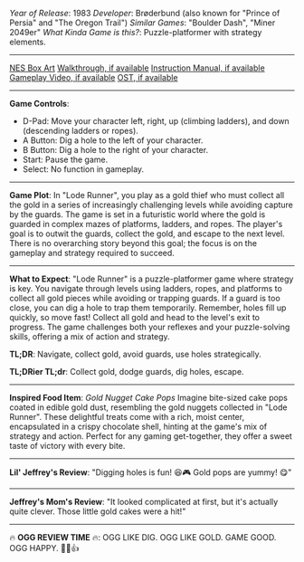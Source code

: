 *Year of Release*: 1983
*Developer*: Brøderbund (also known for "Prince of Persia" and "The Oregon Trail")
*Similar Games*: "Boulder Dash", "Miner 2049er"
*What Kinda Game is this?*: Puzzle-platformer with strategy elements.

---
[NES Box Art](https://www.google.com/search?tbm=isch&q=NES+Box+Art+Lode+Runner) 
[Walkthrough, if available](https://www.google.com/search?q=Walkthrough+NES+Lode+Runner)
[Instruction Manual, if available](https://www.google.com/search?q=NES+Instruction+Manual+Lode+Runner)
[Gameplay Video, if available](https://www.youtube.com/results?search_query=gameplay+NES+Lode+Runner) 
[OST, if available](https://www.youtube.com/results?search_query=NES+Lode+Runner+OST)

- - -
**Game Controls**:
- D-Pad: Move your character left, right, up (climbing ladders), and down (descending ladders or ropes).
- A Button: Dig a hole to the left of your character.
- B Button: Dig a hole to the right of your character.
- Start: Pause the game.
- Select: No function in gameplay.

- - -
**Game Plot**:
In "Lode Runner", you play as a gold thief who must collect all the gold in a series of increasingly challenging levels while avoiding capture by the guards. The game is set in a futuristic world where the gold is guarded in complex mazes of platforms, ladders, and ropes. The player's goal is to outwit the guards, collect the gold, and escape to the next level. There is no overarching story beyond this goal; the focus is on the gameplay and strategy required to succeed.

- - -
**What to Expect**: 
"Lode Runner" is a puzzle-platformer game where strategy is key. You navigate through levels using ladders, ropes, and platforms to collect all gold pieces while avoiding or trapping guards. If a guard is too close, you can dig a hole to trap them temporarily. Remember, holes fill up quickly, so move fast! Collect all gold and head to the level's exit to progress. The game challenges both your reflexes and your puzzle-solving skills, offering a mix of action and strategy.

**TL;DR**: Navigate, collect gold, avoid guards, use holes strategically.

**TL;DRier TL;dr**: Collect gold, dodge guards, dig holes, escape.

---
**Inspired Food Item**: *Gold Nugget Cake Pops* 
Imagine bite-sized cake pops coated in edible gold dust, resembling the gold nuggets collected in "Lode Runner". These delightful treats come with a rich, moist center, encapsulated in a crispy chocolate shell, hinting at the game's mix of strategy and action. Perfect for any gaming get-together, they offer a sweet taste of victory with every bite.

---
**Lil' Jeffrey's Review**: "Digging holes is fun! 😆🎮 Gold pops are yummy! 😋"

---
**Jeffrey's Mom's Review**: "It looked complicated at first, but it's actually quite clever. Those little gold cakes were a hit!"

---
🔥 **OGG REVIEW TIME** 🔥: OGG LIKE DIG. OGG LIKE GOLD. GAME GOOD. OGG HAPPY. 🍖🔥👍